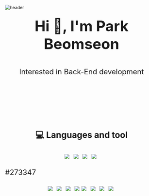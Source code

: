 
<!--
**beomsun1234/beomsun1234** is a ✨ _special_ ✨ repository because its `README.md` (this file) appears on your GitHub profile.

Here are some ideas to get you started:

- 🔭 I’m currently working on ...
- 🌱 I’m currently learning ...
- 👯 I’m looking to collaborate on ...
- 🤔 I’m looking for help with ...
- 💬 Ask me about ...
- 📫 How to reach me: ...
- 😄 Pronouns: ...
- ⚡ Fun fact: ...
-->


![header](https://capsule-render.vercel.app/api?type=Soft&color=auto&height=300&section=header&text=BeeomseonPark&fontSize=90)
<br/>

### <p align="center"> <font size="+5"> Hi 👋,  I'm Park Beomseon </p>
<p align="center"><font size="+2">Interested in Back-End development</p>
<br/>
<br/>
<br/>

### <p align="center"> 💻 Languages and tool  </p>


<p align="center"> <img src="https://img.shields.io/badge/Java-007396?style=flat-square&logo=Java&logoColor=white"/></a>&nbsp
                   <img src="https://img.shields.io/badge/C++-00599C?style=flat-square&logo=C&logoColor=white"/></a>&nbsp
                   <img src="https://img.shields.io/badge/C-A8B9CC?style=flat-square&logo=C&logoColor=white"/></a>&nbsp 
                   <img src="https://img.shields.io/badge/Python-3766AB?style=flat-square&logo=Python&logoColor=white"/></a>&nbsp
</p>
#273347
<p align="center"> <img src="https://img.shields.io/badge/Spring Boot-6DB33F?style=flat-square&logo=SpringBoot&logoColor=white"/></a>&nbsp
                   <img src="https://img.shields.io/badge/Spring JPA-6DB33F?style=flat-square&logo=SpringBoot&logoColor=white"/></a>&nbsp
                   <img src="https://img.shields.io/badge/Spring Security-6DB33F?style=flat-square&logo=SpringBoot&logoColor=white"/></a>&nbsp
                   <img src="https://img.shields.io/badge/Thymeleaf-005F0F?style=flat-square&logo=Thymeleaf&logoColor=white"/>
                   <img src="https://img.shields.io/badge/Android-3DDC84?style=flat-square&logo=Android&logoColor=white"/></a>&nbsp
                   <img src="https://img.shields.io/badge/MySQL-4479A1?style=flat-square&logo=MySQL&logoColor=white"/></a>&nbsp
                   <img src="https://img.shields.io/badge/MicrosoftSQLServer-CC2927?style=flat-square&logo=MicrosoftSQLServer&logoColor=white"/></a>&nbsp 
                   <img src="https://img.shields.io/badge/Docker-2496ED?style=flat-square&logo=Docker&logoColor=white"/></a>&nbsp 
                   
</p>
